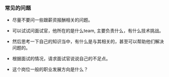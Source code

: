 ### 常见的问题
* 尽量不要问一些跟薪资报酬相关的问题。
* 可以试试问面试官，他所在的是什么team, 主要负责什么，有什么技术挑战。
* 然后思考一下自己的知识当中，有什么是与其相关的，甚至可以帮助他们解决问题的。
* 根据面试的情况，请求面试官说说自己的不足点。

* 这个岗位一般的职业发展方向是什么？